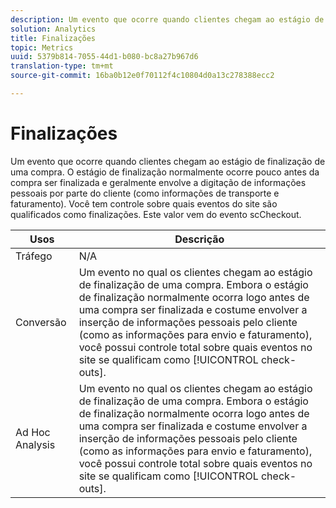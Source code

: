```yaml
---
description: Um evento que ocorre quando clientes chegam ao estágio de finalização de uma compra. O estágio de finalização normalmente ocorre pouco antes da compra ser finalizada e geralmente envolve a digitação de informações pessoais por parte do cliente (como informações de transporte e faturamento). Você tem controle sobre quais eventos do site são qualificados como finalizações. Este valor provém do evento scCheckout.
solution: Analytics
title: Finalizações
topic: Metrics
uuid: 5379b814-7055-44d1-b080-bc8a27b967d6
translation-type: tm+mt
source-git-commit: 16ba0b12e0f70112f4c10804d0a13c278388ecc2

---
```



# Finalizações

Um evento que ocorre quando clientes chegam ao estágio de finalização de uma compra. O estágio de finalização normalmente ocorre pouco antes da compra ser finalizada e geralmente envolve a digitação de informações pessoais por parte do cliente (como informações de transporte e faturamento). Você tem controle sobre quais eventos do site são qualificados como finalizações. Este valor vem do evento scCheckout.

| Usos | Descrição |
|---|---|
| Tráfego | N/A |
| Conversão | Um evento no qual os clientes chegam ao estágio de finalização de uma compra. Embora o estágio de finalização normalmente ocorra logo antes de uma compra ser finalizada e costume envolver a inserção de informações pessoais pelo cliente (como as informações para envio e faturamento), você possui controle total sobre quais eventos no site se qualificam como [!UICONTROL check-outs]. |
| Ad Hoc Analysis | Um evento no qual os clientes chegam ao estágio de finalização de uma compra. Embora o estágio de finalização normalmente ocorra logo antes de uma compra ser finalizada e costume envolver a inserção de informações pessoais pelo cliente (como as informações para envio e faturamento), você possui controle total sobre quais eventos no site se qualificam como [!UICONTROL check-outs]. |

